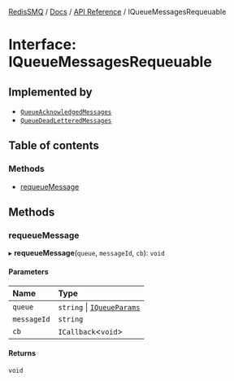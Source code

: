 [RedisSMQ](../../../README.md) / [Docs](../../README.md) / [API Reference](../README.md) / IQueueMessagesRequeuable

# Interface: IQueueMessagesRequeuable

## Implemented by

- [`QueueAcknowledgedMessages`](../classes/QueueAcknowledgedMessages.md)
- [`QueueDeadLetteredMessages`](../classes/QueueDeadLetteredMessages.md)

## Table of contents

### Methods

- [requeueMessage](IQueueMessagesRequeuable.md#requeuemessage)

## Methods

### requeueMessage

▸ **requeueMessage**(`queue`, `messageId`, `cb`): `void`

#### Parameters

| Name | Type |
| :------ | :------ |
| `queue` | `string` \| [`IQueueParams`](IQueueParams.md) |
| `messageId` | `string` |
| `cb` | `ICallback`\<`void`\> |

#### Returns

`void`

